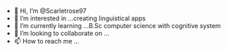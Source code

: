 - 👋 Hi, I’m @Scarletrose97
- 👀 I’m interested in ...creating linguistical apps
- 🌱 I’m currently learning ...B.Sc computer science with cognitive system
- 💞️ I’m looking to collaborate on ...
- 📫 How to reach me ...

<!---
Scarletrose97/Scarletrose97 is a ✨ special ✨ repository because its `README.md` (this file) appears on your GitHub profile.
You can click the Preview link to take a look at your changes.
--->
